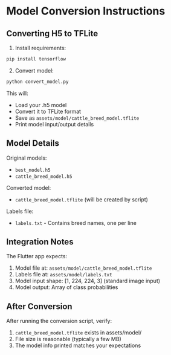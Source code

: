 # Model Conversion Instructions

## Converting H5 to TFLite

1. Install requirements:
```bash
pip install tensorflow
```

2. Convert model:
```bash
python convert_model.py
```

This will:
- Load your .h5 model
- Convert it to TFLite format
- Save as `assets/model/cattle_breed_model.tflite`
- Print model input/output details

## Model Details

Original models:
- `best_model.h5`
- `cattle_breed_model.h5`

Converted model:
- `cattle_breed_model.tflite` (will be created by script)

Labels file:
- `labels.txt` - Contains breed names, one per line

## Integration Notes

The Flutter app expects:
1. Model file at: `assets/model/cattle_breed_model.tflite`
2. Labels file at: `assets/model/labels.txt`
3. Model input shape: [1, 224, 224, 3] (standard image input)
4. Model output: Array of class probabilities

## After Conversion

After running the conversion script, verify:
1. `cattle_breed_model.tflite` exists in assets/model/
2. File size is reasonable (typically a few MB)
3. The model info printed matches your expectations